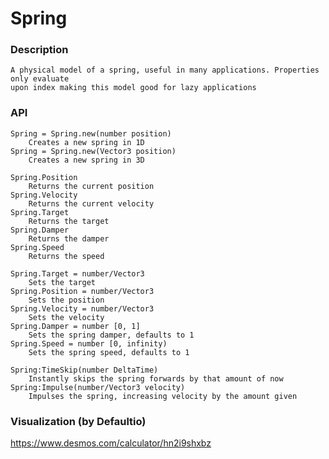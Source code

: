 # Spring

### Description

	A physical model of a spring, useful in many applications. Properties only evaluate
	upon index making this model good for lazy applications

### API

	Spring = Spring.new(number position)
		Creates a new spring in 1D
	Spring = Spring.new(Vector3 position)
		Creates a new spring in 3D

	Spring.Position
		Returns the current position
	Spring.Velocity
		Returns the current velocity
	Spring.Target
		Returns the target
	Spring.Damper
		Returns the damper
	Spring.Speed
		Returns the speed

	Spring.Target = number/Vector3
		Sets the target
	Spring.Position = number/Vector3
		Sets the position
	Spring.Velocity = number/Vector3
		Sets the velocity
	Spring.Damper = number [0, 1]
		Sets the spring damper, defaults to 1
	Spring.Speed = number [0, infinity)
		Sets the spring speed, defaults to 1

	Spring:TimeSkip(number DeltaTime)
		Instantly skips the spring forwards by that amount of now
	Spring:Impulse(number/Vector3 velocity)
		Impulses the spring, increasing velocity by the amount given

### Visualization (by Defaultio)

https://www.desmos.com/calculator/hn2i9shxbz
